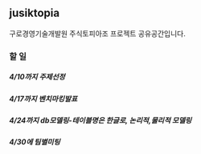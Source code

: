 ## jusiktopia
구로경영기술개발원 주식토피아조 프로젝트 공유공간입니다.


### 할 일 
##### 4/10까지 주제선정

##### 4/17까지 벤치마킹발표

##### 4/24까지 db모델링-테이블명은 한글로, 논리적,물리적 모델링

##### 4/30에 팀별미팅
